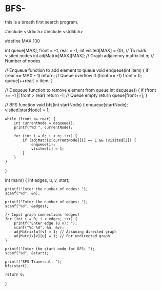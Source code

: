 # BFS-
this is a breath first search program.

#include <stdio.h>
#include <stdlib.h>

#define MAX 100

int queue[MAX], front = -1, rear = -1;
int visited[MAX] = {0}; // To mark visited nodes
int adjMatrix[MAX][MAX]; // Graph adjacency matrix
int n; // Number of nodes

// Enqueue function to add element to queue
void enqueue(int item) {
    if (rear == MAX - 1) return; // Queue overflow
    if (front == -1) front = 0;
    queue[++rear] = item;
}

// Dequeue function to remove element from queue
int dequeue() {
    if (front == -1 || front > rear) return -1; // Queue empty
    return queue[front++];
}

// BFS function
void bfs(int startNode) {
    enqueue(startNode);
    visited[startNode] = 1;

    while (front <= rear) {
        int currentNode = dequeue();
        printf("%d ", currentNode);

        for (int i = 0; i < n; i++) {
            if (adjMatrix[currentNode][i] == 1 && !visited[i]) {
                enqueue(i);
                visited[i] = 1;
            }
        }
    }
}

int main() {
    int edges, u, v, start;

    printf("Enter the number of nodes: ");
    scanf("%d", &n);
    
    printf("Enter the number of edges: ");
    scanf("%d", &edges);

    // Input graph connections (edges)
    for (int i = 0; i < edges; i++) {
        printf("Enter edge (u v): ");
        scanf("%d %d", &u, &v);
        adjMatrix[u][v] = 1; // Assuming directed graph
        adjMatrix[v][u] = 1; // For undirected graph
    }

    printf("Enter the start node for BFS: ");
    scanf("%d", &start);

    printf("BFS Traversal: ");
    bfs(start);

    return 0;
}

